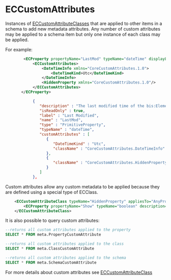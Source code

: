 # ECCustomAttributes

Instances of [ECCustomAttributeClasses](./ec-custom-attribute-class.md) that are applied to other items in a schema to add new metadata attributes.  Any number of custom attributes may be applied to a schema item but only one instance of each class may be applied.

For example:

```xml
        <ECProperty propertyName="LastMod" typeName="dateTime" displayLabel="Last Modified" description="The last time any element in this Model was modified.">
            <ECCustomAttributes>
                <DateTimeInfo xmlns="CoreCustomAttributes.1.0">
                    <DateTimeKind>Utc</DateTimeKind>
                </DateTimeInfo>
                <HiddenProperty xmlns="CoreCustomAttributes.1.0"/>
            </ECCustomAttributes>
       </ECProperty>
```

```json
            {
               "description" : "The last modified time of the bis:Element. This is maintained by the core framework and should not be set directly by applications.",
               "isReadOnly" : true,
               "label" : "Last Modified",
               "name" : "LastMod",
               "type" : "PrimitiveProperty",
               "typeName" : "dateTime",
               "customAttributes" : [
                  {
                     "DateTimeKind" : "Utc",
                     "className" : "CoreCustomAttributes.DateTimeInfo"
                  },
                  {
                     "className" : "CoreCustomAttributes.HiddenProperty"
                  }
               ]
            },
```

Custom attributes allow any custom metadata to be applied because they are defined using a special type of ECClass.

```xml
    <ECCustomAttributeClass typeName="HiddenProperty" appliesTo="AnyProperty" modifier="Sealed" description="Identifies a property which is designed to be hidden from the user interface">
        <ECProperty propertyName="Show" typeName="boolean" description="If set to true show the hidden property. Defaults to False.  Allows a property override to show a hidden property in a derived class" />
    </ECCustomAttributeClass>
```

It is also possible to query custom attributes:

```sql
--returns all custom attributes applied to the property
SELECT * FROM meta.PropertyCustomAttribute

--returns all custom attributes applied to the class
SELECT * FROM meta.ClassCustomAttribute

--returns all custom attributes applied to the schema
SELECT * FROM meta.SchemaCustomAttribute
```

For more details about custom attributes see [ECCustomAttributeClass](./ec-custom-attribute-class.md)
